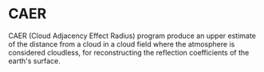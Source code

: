 # CAER
CAER (Cloud Adjacency Effect Radius) program  produce an upper estimate of the distance from a cloud in a cloud field where the atmosphere is considered cloudless, for reconstructing the reflection coefficients of the earth's surface. 
